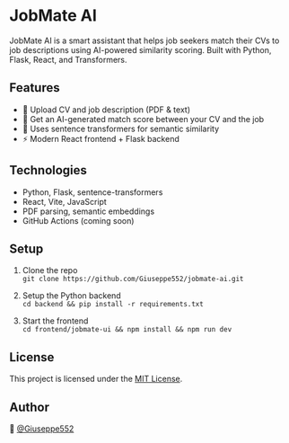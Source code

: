 # JobMate AI

JobMate AI is a smart assistant that helps job seekers match their CVs to job descriptions using AI-powered similarity scoring. Built with Python, Flask, React, and Transformers.

## Features

- 📄 Upload CV and job description (PDF & text)
- 🤖 Get an AI-generated match score between your CV and the job
- 🧠 Uses sentence transformers for semantic similarity
- ⚡ Modern React frontend + Flask backend

## Technologies

- Python, Flask, sentence-transformers
- React, Vite, JavaScript
- PDF parsing, semantic embeddings
- GitHub Actions (coming soon)

## Setup

1. Clone the repo  
   `git clone https://github.com/Giuseppe552/jobmate-ai.git`

2. Setup the Python backend  
   `cd backend && pip install -r requirements.txt`

3. Start the frontend  
   `cd frontend/jobmate-ui && npm install && npm run dev`

## License

This project is licensed under the [MIT License](LICENSE).

## Author

👤 [@Giuseppe552](https://github.com/Giuseppe552)
